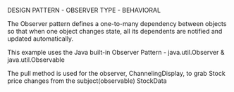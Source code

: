 DESIGN PATTERN - OBSERVER
TYPE - BEHAVIORAL


The Observer pattern defines a one-to-many dependency between objects so that when one object changes state, all its dependents are notified and updated automatically.

This example uses the Java built-in Observer Pattern - java.util.Observer & java.util.Observable

The pull method is used for the observer, ChannelingDisplay, to grab Stock price changes from the subject(observable) StockData



